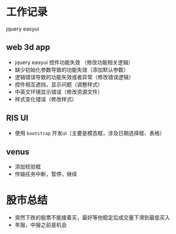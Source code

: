 # 工作记录

jquery easyui

## web 3d app 

- jquery easyui 控件功能失效 （修改功能相关逻辑）
- 缺少初始化参数导致的功能失效（添加默认参数）
- 逻辑错误导致的功能失效或者异常（修改错误逻辑）
- 控件相互遮挡，显示问题（调整样式）
- 中英文环境显示错误（修改资源文件）
- 样式变化错误（修改样式）




## RIS UI
- 使用 `bootstrap` 开发ui（主要是模态框，涉及日期选择框、表格）

## venus 
- 添加校验框
- 传输任务中断，暂停，继续


# 股市总结

- 突然下跌的股票不能接着买，最好等他稳定后成交量下滑到最低买入
- 年报，中报之前是机会
